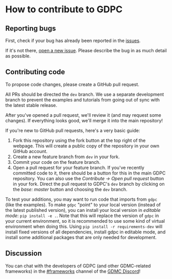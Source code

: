 # How to contribute to GDPC

## Reporting bugs

First, check if your bug has already been reported in the [issues](https://github.com/avdstaaij/gdpc/issues).

If it's not there, [open a new issue](https://github.com/avdstaaij/gdpc/issues/new/choose). Please describe the bug in as much detail as possible.


## Contributing code

To propose code changes, please create a GitHub pull request.

All PRs should be directed the `dev` branch. We use a separate development branch to prevent the examples and tutorials from going out of sync with the latest stable release.

After you've opened a pull request, we'll review it (and may request some changes). If everything looks good, we'll merge it into the main repository!

If you're new to GitHub pull requests, here's a very basic guide:
1. Fork this repository using the fork button at the top right of the webpage. This will create a public copy of the repository in your own GitHub account.
2. Create a new feature branch from `dev` in your fork.
3. Commit your code on the feature branch.
4. Open a pull request for your feature branch. If you've recently committed code to it, there should be a button for this in the main GDPC repository. You can also use the *Contribute -> Open pull request* button in your fork. Direct the pull request to GDPC's `dev` branch by clicking on the *base: master* button and choosing the `dev` branch.

To test your additions, you may want to run code that imports from `gdpc` (like the examples). To make `gdpc` "point" to your local version (instead of the latest published version), you can install your local version in *editable mode*: `pip install -e .`. Note that this will replace the version of `gdpc` in your current environment, so it is recommended to use some kind of virtual environment when doing this. Using `pip install -r requirements-dev` will install fixed versions of all dependencies, install gdpc in editable mode, and install some additional packages that are only needed for development.


## Discussion

You can chat with the developers of GDPC (and other GDMC-related frameworks) in the [#frameworks](https://discord.gg/43eTuUNx5U) channel of the [GDMC Discord](https://discord.gg/YwpPCRQWND)!
